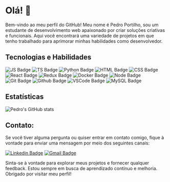 # Olá! 👋
Bem-vindo ao meu perfil do GitHub! Meu nome é Pedro Portilho, sou um estudante de desenvolvimento web apaixonado por criar soluções criativas e funcionais. Aqui você encontrará uma variedade de projetos em que tenho trabalhado para aprimorar minhas habilidades como desenvolvedor.

## Tecnologias e Habilidades
![JS Badge](https://img.shields.io/badge/JavaScript-323330?style=for-the-badge&logo=javascript&logoColor=F7DF1E)
![TS Badge](https://img.shields.io/badge/TypeScript-007ACC?style=for-the-badge&logo=typescript&logoColor=white)
![Python Badge](https://img.shields.io/badge/Python-FFD43B?style=for-the-badge&logo=python&logoColor=blue)
![HTML Badge](https://img.shields.io/badge/HTML5-E34F26?style=for-the-badge&logo=html5&logoColor=white)
![CSS Badge](https://img.shields.io/badge/CSS3-1572B6?style=for-the-badge&logo=css3&logoColor=white)
![React Badge](https://img.shields.io/badge/React-20232A?style=for-the-badge&logo=react&logoColor=61DAFB)
![Redux Badge](https://img.shields.io/badge/Redux-593D88?style=for-the-badge&logo=redux&logoColor=white)
![Docker Badge](https://img.shields.io/badge/Docker-2CA5E0?style=for-the-badge&logo=docker&logoColor=white)
![Node Badge](https://img.shields.io/badge/Node.js-339933?style=for-the-badge&logo=nodedotjs&logoColor=white)
![Git Badge](https://img.shields.io/badge/GIT-E44C30?style=for-the-badge&logo=git&logoColor=white)
![Github Badge](https://img.shields.io/badge/GitHub-100000?style=for-the-badge&logo=github&logoColor=white)
![VSCode Badge](https://img.shields.io/badge/VSCode-0078D4?style=for-the-badge&logo=visual%20studio%20code&logoColor=white)
![MySQL Badge](https://img.shields.io/badge/MySQL-005C84?style=for-the-badge&logo=mysql&logoColor=white)


<!-- 
## Projetos Destacados
1. Nome do Projeto 1
Breve descrição do projeto, destacando seus principais recursos e tecnologias utilizadas.

2. Nome do Projeto 2
Breve descrição do projeto, destacando seus principais recursos e tecnologias utilizadas.

3. Nome do Projeto 3
Breve descrição do projeto, destacando seus principais recursos e tecnologias utilizadas. -->

## Estatísticas

![Pedro's GitHub stats](https://github-readme-stats.vercel.app/api?username=pedroportilho&show_icons=true&theme=dark&include_all_commits=true&count_private=true)

## Contato: 
Se você tiver alguma pergunta ou quiser entrar em contato comigo, fique à vontade para enviar uma mensagem por meio dos seguintes canais:

[![Linkedin Badge](https://img.shields.io/badge/LinkedIn-0077B5?style=for-the-badge&logo=linkedin&logoColor=white)](https://www.linkedin.com/in/pedro-portilho/)
[![Gmail Badge](https://img.shields.io/badge/Gmail-D14836?style=for-the-badge&logo=gmail&logoColor=white)](mailto:pedromportilho@gmail.com)

Sinta-se à vontade para explorar meus projetos e fornecer qualquer feedback. Estou sempre em busca de aprendizado contínuo e melhoria. Obrigado por visitar meu perfil!
